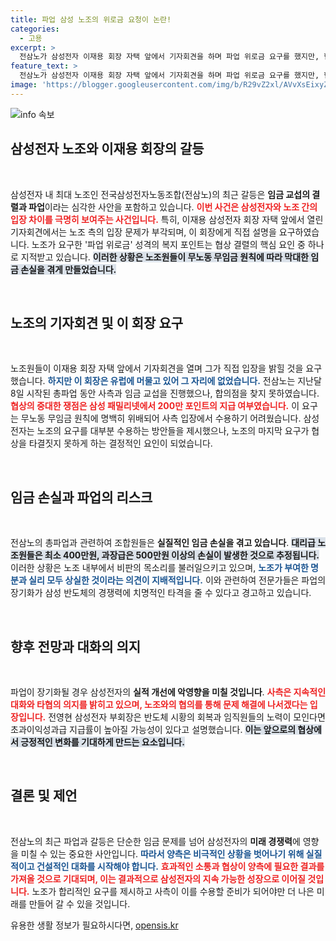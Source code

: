 ```yaml
---
title: 파업 삼성 노조의 위로금 요청이 논란!
categories:
  - 고용
excerpt: >
  전삼노가 삼성전자 이재용 회장 자택 앞에서 기자회견을 하며 파업 위로금 요구를 했지만, 협상 결렬에 따른 임금 손실만 초래했다. 파업 장기화로 삼성 반도체 경쟁력에 우려가 커지고 있다.
feature_text: >
  전삼노가 삼성전자 이재용 회장 자택 앞에서 기자회견을 하며 파업 위로금 요구를 했지만, 협상 결렬에 따른 임금 손실만 초래했다. 파업 장기화로 삼성 반도체 경쟁력에 우려가 커지고 있다.
image: 'https://blogger.googleusercontent.com/img/b/R29vZ2xl/AVvXsEixyZcFfHzMRdzZMjFBmAUKJYCLCGyLL1o632UiGVXcaFdKo_bkvkuCioo0uUKlGfBVcT3P84aROyZIXSBEx3Aw5nCQ3pTgDom1WDC4m8eifvWiAmWEEVb4x6G_l8C0QH225ldMjyaFvpxGEBGNO37VmDTDMHGhJPq73UglMfDca1-0aw/s1600/blogspot.png'
---
```


<p><img src="https://blogger.googleusercontent.com/img/b/R29vZ2xl/AVvXsEixyZcFfHzMRdzZMjFBmAUKJYCLCGyLL1o632UiGVXcaFdKo_bkvkuCioo0uUKlGfBVcT3P84aROyZIXSBEx3Aw5nCQ3pTgDom1WDC4m8eifvWiAmWEEVb4x6G_l8C0QH225ldMjyaFvpxGEBGNO37VmDTDMHGhJPq73UglMfDca1-0aw/s1600/blogspot.png" alt="info 속보" /></p>

<h2 data-ke-size="size26">삼성전자 노조와 이재용 회장의 갈등</h2>

<p data-ke-size="size16">&nbsp;</p>

<p>삼성전자 내 최대 노조인 전국삼성전자노동조합(전삼노)의 최근 갈등은 <strong>임금 교섭의 결렬과 파업</strong>이라는 심각한 사안을 포함하고 있습니다. <b><span style="color: #ee2323;">이번 사건은 삼성전자와 노조 간의 입장 차이를 극명히 보여주는 사건입니다.</span></b> 특히, 이재용 삼성전자 회장 자택 앞에서 열린 기자회견에서는 노조 측의 입장 문제가 부각되며, 이 회장에게 직접 설명을 요구하였습니다. 노조가 요구한 '파업 위로금' 성격의 복지 포인트는 협상 결렬의 핵심 요인 중 하나로 지적받고 있습니다. <b><span style="background-color: #21538527;">이러한 상황은 노조원들이 무노동 무임금 원칙에 따라 막대한 임금 손실을 겪게 만들었습니다.</span></b></p>

<p data-ke-size="size16">&nbsp;</p>

<h2 data-ke-size="size26">노조의 기자회견 및 이 회장 요구</h2>

<p data-ke-size="size16">&nbsp;</p>

<p>노조원들이 이재용 회장 자택 앞에서 기자회견을 열며 그가 직접 입장을 밝힐 것을 요구했습니다. <b><span style="color: #1a5490;">하지만 이 회장은 유럽에 머물고 있어 그 자리에 없었습니다.</span></b> 전삼노는 지난달 8일 시작된 총파업 동안 사측과 임금 교섭을 진행했으나, 합의점을 찾지 못하였습니다. <b><span style="color: #ee2323;">협상의 중대한 쟁점은 삼성 패밀리넷에서 200만 포인트의 지급 여부였습니다.</span></b> 이 요구는 무노동 무임금 원칙에 명백히 위배되어 사측 입장에서 수용하기 어려웠습니다. 삼성전자는 노조의 요구를 대부분 수용하는 방안들을 제시했으나, 노조의 마지막 요구가 협상을 타결짓지 못하게 하는 결정적인 요인이 되었습니다.</p>

<p data-ke-size="size16">&nbsp;</p>

<h2 data-ke-size="size26">임금 손실과 파업의 리스크</h2>

<p data-ke-size="size16">&nbsp;</p>

<p>전삼노의 총파업과 관련하여 조합원들은 <strong>실질적인 임금 손실을 겪고 있습니다</strong>. <b><span style="background-color: #21538527;">대리급 노조원들은 최소 400만원, 과장급은 500만원 이상의 손실이 발생한 것으로 추정됩니다.</span></b> 이러한 상황은 노조 내부에서 비판의 목소리를 불러일으키고 있으며, <b><span style="color: #1a5490;">노조가 부여한 명분과 실리 모두 상실한 것이라는 의견이 지배적입니다.</span></b> 이와 관련하여 전문가들은 파업의 장기화가 삼성 반도체의 경쟁력에 치명적인 타격을 줄 수 있다고 경고하고 있습니다.</p>

<p data-ke-size="size16">&nbsp;</p>

<h2 data-ke-size="size26">향후 전망과 대화의 의지</h2>

<p data-ke-size="size16">&nbsp;</p>

<p>파업이 장기화될 경우 삼성전자의 <strong>실적 개선에 악영향을 미칠 것입니다</strong>. <b><span style="color: #ee2323;">사측은 지속적인 대화와 타협의 의지를 밝히고 있으며, 노조와의 협의를 통해 문제 해결에 나서겠다는 입장입니다.</span></b> 전영현 삼성전자 부회장은 반도체 시황의 회복과 임직원들의 노력이 모인다면 초과이익성과급 지급률이 높아질 가능성이 있다고 설명했습니다. <b><span style="background-color: #21538527;">이는 앞으로의 협상에서 긍정적인 변화를 기대하게 만드는 요소입니다.</span></b> </p>

<p data-ke-size="size16">&nbsp;</p>

<h2 data-ke-size="size26">결론 및 제언</h2>

<p data-ke-size="size16">&nbsp;</p>

<p>전삼노의 최근 파업과 갈등은 단순한 임금 문제를 넘어 삼성전자의 <strong>미래 경쟁력</strong>에 영향을 미칠 수 있는 중요한 사안입니다. <b><span style="color: #1a5490;">따라서 양측은 비극적인 상황을 벗어나기 위해 실질적이고 건설적인 대화를 시작해야 합니다.</span></b> <b><span style="color: #ee2323;">효과적인 소통과 협상이 양측에 필요한 결과를 가져올 것으로 기대되며, 이는 결과적으로 삼성전자의 지속 가능한 성장으로 이어질 것입니다.</span></b> 노조가 합리적인 요구를 제시하고 사측이 이를 수용할 준비가 되어야만 더 나은 미래를 만들어 갈 수 있을 것입니다.</p>
유용한 생활 정보가 필요하시다면, <a href="https://opensis.kr" rel="dofollow">opensis.kr</a>


